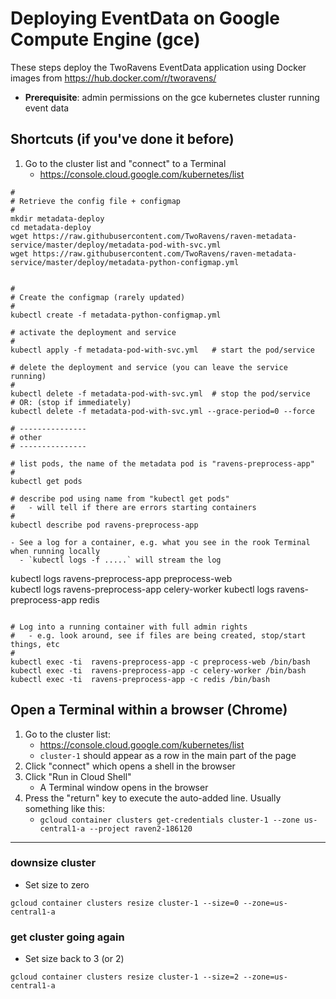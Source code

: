 # Deploying EventData on Google Compute Engine (gce)

These steps deploy the TwoRavens EventData application using Docker images from https://hub.docker.com/r/tworavens/

- **Prerequisite**: admin permissions on the gce kubernetes cluster running event data


## Shortcuts (if you've done it before)

1. Go to the cluster list and "connect" to a Terminal
    - https://console.cloud.google.com/kubernetes/list

```
#
# Retrieve the config file + configmap
#    
mkdir metadata-deploy
cd metadata-deploy
wget https://raw.githubusercontent.com/TwoRavens/raven-metadata-service/master/deploy/metadata-pod-with-svc.yml
wget https://raw.githubusercontent.com/TwoRavens/raven-metadata-service/master/deploy/metadata-python-configmap.yml


#
# Create the configmap (rarely updated)
#
kubectl create -f metadata-python-configmap.yml

# activate the deployment and service
#
kubectl apply -f metadata-pod-with-svc.yml   # start the pod/service

# delete the deployment and service (you can leave the service running)
#
kubectl delete -f metadata-pod-with-svc.yml  # stop the pod/service
# OR: (stop if immediately)
kubectl delete -f metadata-pod-with-svc.yml --grace-period=0 --force

# ---------------
# other
# ---------------

# list pods, the name of the metadata pod is "ravens-preprocess-app"
#
kubectl get pods

# describe pod using name from "kubectl get pods"
#   - will tell if there are errors starting containers
#
kubectl describe pod ravens-preprocess-app

- See a log for a container, e.g. what you see in the rook Terminal when running locally
  - `kubectl logs -f .....` will stream the log

  ```
  kubectl logs ravens-preprocess-app preprocess-web  
  kubectl logs ravens-preprocess-app celery-worker
  kubectl logs ravens-preprocess-app redis  
  ```

# Log into a running container with full admin rights
#   - e.g. look around, see if files are being created, stop/start things, etc
#
kubectl exec -ti  ravens-preprocess-app -c preprocess-web /bin/bash
kubectl exec -ti  ravens-preprocess-app -c celery-worker /bin/bash
kubectl exec -ti  ravens-preprocess-app -c redis /bin/bash

```

## Open a Terminal within a browser (Chrome)

1. Go to the cluster list:
    - https://console.cloud.google.com/kubernetes/list
    - `cluster-1` should appear as a row in the main part of the page
1. Click "connect" which opens a shell in the browser
1. Click "Run in Cloud Shell"
    - A Terminal window opens in the browser
1. Press the "return" key to execute the auto-added line.  Usually something like this:
    - `gcloud container clusters get-credentials cluster-1 --zone us-central1-a --project raven2-186120`


---


### downsize cluster

- Set size to zero

```
gcloud container clusters resize cluster-1 --size=0 --zone=us-central1-a
```

### get cluster going again

- Set size back to 3 (or 2)

```
gcloud container clusters resize cluster-1 --size=2 --zone=us-central1-a
```
